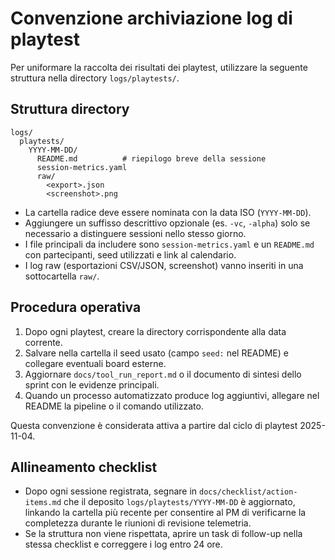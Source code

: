 # Convenzione archiviazione log di playtest

Per uniformare la raccolta dei risultati dei playtest, utilizzare la seguente struttura nella directory `logs/playtests/`.

## Struttura directory

```
logs/
  playtests/
    YYYY-MM-DD/
      README.md          # riepilogo breve della sessione
      session-metrics.yaml
      raw/
        <export>.json
        <screenshot>.png
```

- La cartella radice deve essere nominata con la data ISO (`YYYY-MM-DD`).
- Aggiungere un suffisso descrittivo opzionale (es. `-vc`, `-alpha`) solo se necessario a distinguere sessioni nello stesso giorno.
- I file principali da includere sono `session-metrics.yaml` e un `README.md` con partecipanti, seed utilizzati e link al calendario.
- I log raw (esportazioni CSV/JSON, screenshot) vanno inseriti in una sottocartella `raw/`.

## Procedura operativa

1. Dopo ogni playtest, creare la directory corrispondente alla data corrente.
2. Salvare nella cartella il seed usato (campo `seed:` nel README) e collegare eventuali board esterne.
3. Aggiornare `docs/tool_run_report.md` o il documento di sintesi dello sprint con le evidenze principali.
4. Quando un processo automatizzato produce log aggiuntivi, allegare nel README la pipeline o il comando utilizzato.

Questa convenzione è considerata attiva a partire dal ciclo di playtest 2025-11-04.

## Allineamento checklist

- Dopo ogni sessione registrata, segnare in `docs/checklist/action-items.md` che il deposito `logs/playtests/YYYY-MM-DD` è aggiornato,
  linkando la cartella più recente per consentire al PM di verificarne la completezza durante le riunioni di revisione telemetria.
- Se la struttura non viene rispettata, aprire un task di follow-up nella stessa checklist e correggere i log entro 24 ore.
